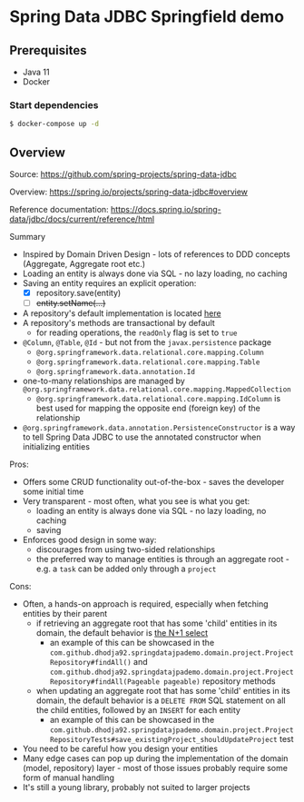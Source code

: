 # Spring Data JDBC Springfield demo

## Prerequisites
- Java 11
- Docker

### Start dependencies
```bash
$ docker-compose up -d
```

## Overview
Source: https://github.com/spring-projects/spring-data-jdbc

Overview: https://spring.io/projects/spring-data-jdbc#overview

Reference documentation: https://docs.spring.io/spring-data/jdbc/docs/current/reference/html

Summary
- Inspired by Domain Driven Design - lots of references to DDD concepts
  (Aggregate, Aggregate root etc.)
- Loading an entity is always done via SQL - no lazy loading, no caching
- Saving an entity requires an explicit operation:
  - [X] repository.save(entity)
  - [ ] ~~entity.setName(...)~~
- A repository's default implementation is located [here](https://docs.spring.io/spring-data/jdbc/docs/current/api/org/springframework/data/jdbc/repository/support/SimpleJdbcRepository.html)
- A repository's methods are transactional by default
  - for reading operations, the `readOnly` flag is set to `true`
- `@Column`, `@Table`, `@Id` - but not from the `javax.persistence` package
  - `@org.springframework.data.relational.core.mapping.Column`
  - `@org.springframework.data.relational.core.mapping.Table`
  - `@org.springframework.data.annotation.Id`
- one-to-many relationships are managed by `@org.springframework.data.relational.core.mapping.MappedCollection`
  - `@org.springframework.data.relational.core.mapping.IdColumn` is best used
    for mapping the opposite end (foreign key) of the relationship
- `@org.springframework.data.annotation.PersistenceConstructor` is a way to tell
Spring Data JDBC to use the annotated constructor when initializing entities

Pros:
- Offers some CRUD functionality out-of-the-box - saves the developer some
  initial time
- Very transparent - most often, what you see is what you get:
  - loading an entity is always done via SQL - no lazy loading, no caching
  - saving
- Enforces good design in some way:
  - discourages from using two-sided relationships
  - the preferred way to manage entities is through an aggregate root -
    e.g. a `task` can be added only through a `project`

Cons:
- Often, a hands-on approach is required, especially when fetching entities
  by their parent
  - if retrieving an aggregate root that has some 'child' entities
    in its domain, the default behavior is [the N+1 select](https://stackoverflow.com/questions/97197/what-is-the-n1-selects-problem-in-orm-object-relational-mapping)
    - an example of this can be showcased in the
      `com.github.dhodja92.springdatajpademo.domain.project.ProjectRepository#findAll()`
      and
      `com.github.dhodja92.springdatajpademo.domain.project.ProjectRepository#findAll(Pageable pageable)`
      repository methods
  - when updating an aggregate root that has some 'child' entities
    in its domain, the default behavior is a `DELETE FROM` SQL statement
    on all the child entities, followed by an `INSERT` for each entity
    - an example of this can be showcased in the
      `com.github.dhodja92.springdatajpademo.domain.project.ProjectRepositoryTests#save_existingProject_shouldUpdateProject`
      test
- You need to be careful how you design your entities
- Many edge cases can pop up during the implementation of the domain
  (model, repository) layer - most of those issues probably require some form
  of manual handling  
- It's still a young library, probably not suited to larger projects
